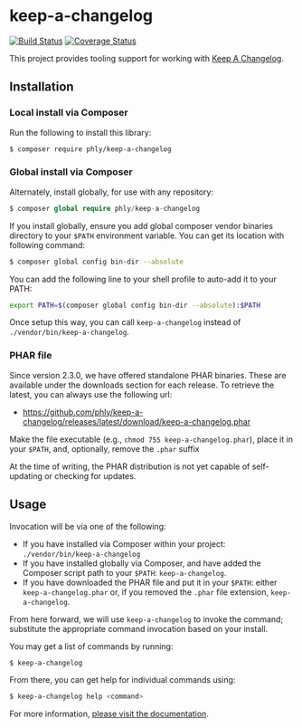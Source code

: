 # keep-a-changelog

[![Build Status](https://secure.travis-ci.org/phly/keep-a-changelog.svg?branch=master)](https://secure.travis-ci.org/phly/keep-a-changelog)
[![Coverage Status](https://coveralls.io/repos/github/phly/keep-a-changelog/badge.svg?branch=master)](https://coveralls.io/github/phly/keep-a-changelog?branch=master)

This project provides tooling support for working with [Keep A
Changelog](https://keepachangelog.com).

## Installation

### Local install via Composer

Run the following to install this library:

```bash
$ composer require phly/keep-a-changelog
```

### Global install via Composer

Alternately, install globally, for use with any repository:

```php
$ composer global require phly/keep-a-changelog
```

If you install globally, ensure you add global composer vendor binaries
directory to your `$PATH` environment variable. You can get its location with
following command:

```bash
$ composer global config bin-dir --absolute
```

You can add the following line to your shell profile to auto-add it to your PATH:

```bash
export PATH=$(composer global config bin-dir --absolute):$PATH
```

Once setup this way, you can call `keep-a-changelog` instead of
`./vendor/bin/keep-a-changelog`.

### PHAR file

Since version 2.3.0, we have offered standalone PHAR binaries. These are
available under the downloads section for each release. To retrieve the latest,
you can always use the following url:

- https://github.com/phly/keep-a-changelog/releases/latest/download/keep-a-changelog.phar

Make the file executable (e.g., `chmod 755 keep-a-changelog.phar`), place it in
your `$PATH`, and, optionally, remove the `.phar` suffix

At the time of writing, the PHAR distribution is not yet capable of
self-updating or checking for updates.

## Usage

Invocation will be via one of the following:

- If you have installed via Composer within your project: `./vendor/bin/keep-a-changelog`
- If you have installed globally via Composer, and have added the Composer
  script path to  your `$PATH`: `keep-a-changelog`.
- If you have downloaded the PHAR file and put it in your `$PATH`: either
  `keep-a-changelog.phar` or, if you removed the `.phar` file extension,
  `keep-a-changelog`.

From here forward, we will use `keep-a-changelog` to invoke the command;
substitute the appropriate command invocation based on your install.

You may get a list of commands by running:

```bash
$ keep-a-changelog
```

From there, you can get help for individual commands using:

```bash
$ keep-a-changelog help <command>
```

For more information, [please visit the documentation](https://phly.github.io/keep-a-changelog/#available-commands).
